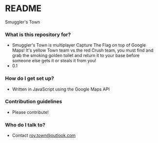 # README #

Smuggler's Town

### What is this repository for? ###

* Smuggler's Town is multiplayer Capture The Flag on top of Google Maps! It's yellow Town team vs the red Crush team, you must find and grab the smoking golden toilet and return it to your base before someone else gets it or steals it from you!
* 0.1

### How do I get set up? ###

* Written in JavaScript using the Google Maps API

### Contribution guidelines ###

* Please contribute!

### Who do I talk to? ###

* Contact roy.town@outlook.com